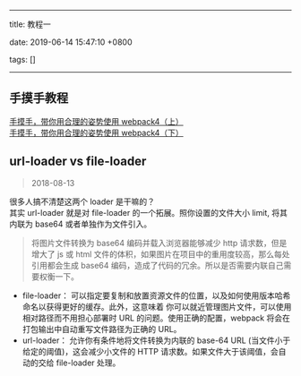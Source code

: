 
---

title: 教程一

date: 2019-06-14 15:47:10 +0800

tags: []

---
<a name="0E8Uh"></a>
## 手摸手教程
[手摸手，带你用合理的姿势使用 webpack4（上）](https://panjiachen.github.io/awesome-bookmarks/blog/webpack/webpack4-a.html)<br />[手摸手，带你用合理的姿势使用 webpack4（下）](https://panjiachen.github.io/awesome-bookmarks/blog/webpack/webpack4-b.html)
<a name="url-loader-vs-file-loader"></a>
## url-loader vs file-loader
> 2018-08-13

很多人搞不清楚这两个 loader 是干嘛的？<br />其实 url-loader 就是对 file-loader 的一个拓展。照你设置的文件大小 limit, 将其内联为 base64 或者单独作为文件引入。
> 将图片文件转换为 base64 编码并载入浏览器能够减少 http 请求数，但是增大了 js 或 html 文件的体积，如果图片在项目中的重用度较高，那么每处引用都会生成 base64 编码，造成了代码的冗余。所以是否需要内联自己需要权衡一下。

- file-loader： 可以指定要复制和放置资源文件的位置，以及如何使用版本哈希命名以获得更好的缓存。此外，这意味着 你可以就近管理图片文件，可以使用相对路径而不用担心部署时 URL 的问题。使用正确的配置，webpack 将会在打包输出中自动重写文件路径为正确的 URL。<br />
- url-loader： 允许你有条件地将文件转换为内联的 base-64 URL (当文件小于给定的阈值)，这会减少小文件的 HTTP 请求数。如果文件大于该阈值，会自动的交给 file-loader 处理。<br />

